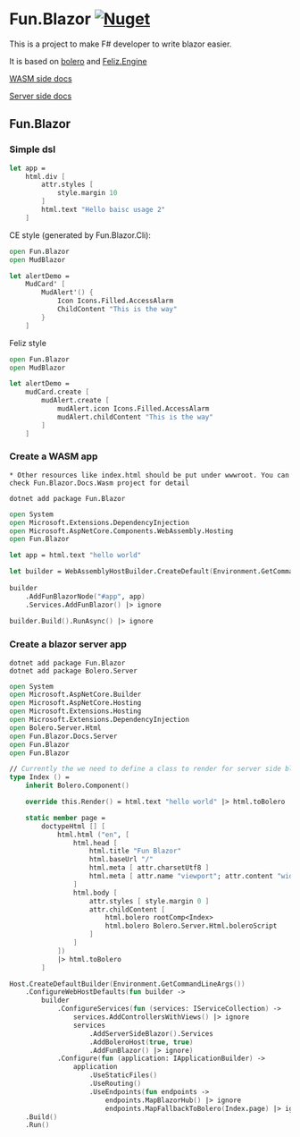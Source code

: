 # Fun.Blazor [![Nuget](https://img.shields.io/nuget/v/Fun.Blazor)](https://www.nuget.org/packages/Fun.Blazor)

This is a project to make F# developer to write blazor easier.

It is based on [bolero](https://github.com/fsbolero/Bolero) and  [Feliz.Engine](https://github.com/alfonsogarciacaro/Feliz.Engine)

[WASM side docs](https://slaveoftime.github.io/Fun.Blazor/)

[Server side docs](https://funblazor.slaveoftime.fun)



## Fun.Blazor

### Simple dsl

```fsharp
let app =
    html.div [
        attr.styles [
            style.margin 10
        ]
        html.text "Hello baisc usage 2"
    ]
```

CE style (generated by Fun.Blazor.Cli):

```fsharp
open Fun.Blazor
open MudBlazor

let alertDemo =
    MudCard' [
        MudAlert'() {
            Icon Icons.Filled.AccessAlarm
            ChildContent "This is the way"
        }
    ]
```

Feliz style

```fsharp
open Fun.Blazor
open MudBlazor

let alertDemo =
    mudCard.create [
        mudAlert.create [
            mudAlert.icon Icons.Filled.AccessAlarm
            mudAlert.childContent "This is the way"
        ]
    ]
```

### Create a WASM app

    * Other resources like index.html should be put under wwwroot. You can check Fun.Blazor.Docs.Wasm project for detail

```
dotnet add package Fun.Blazor
```

```fsharp
open System
open Microsoft.Extensions.DependencyInjection
open Microsoft.AspNetCore.Components.WebAssembly.Hosting
open Fun.Blazor

let app = html.text "hello world"

let builder = WebAssemblyHostBuilder.CreateDefault(Environment.GetCommandLineArgs())
        
builder
    .AddFunBlazorNode("#app", app)
    .Services.AddFunBlazor() |> ignore
        
builder.Build().RunAsync() |> ignore
```

### Create a blazor server app

```
dotnet add package Fun.Blazor
dotnet add package Bolero.Server
```

```fsharp
open System
open Microsoft.AspNetCore.Builder
open Microsoft.AspNetCore.Hosting
open Microsoft.Extensions.Hosting
open Microsoft.Extensions.DependencyInjection
open Bolero.Server.Html
open Fun.Blazor.Docs.Server
open Fun.Blazor
open Fun.Blazor

// Currently the we need to define a class to render for server side blazor. In the future if I found some workaround this could be simpler
type Index () =
    inherit Bolero.Component()

    override this.Render() = html.text "hello world" |> html.toBolero

    static member page =
        doctypeHtml [] [
            html.html ("en", [
                html.head [
                    html.title "Fun Blazor"
                    html.baseUrl "/"
                    html.meta [ attr.charsetUtf8 ]
                    html.meta [ attr.name "viewport"; attr.content "width=device-width, initial-scale=1.0" ]
                ]
                html.body [
                    attr.styles [ style.margin 0 ]
                    attr.childContent [
                        html.bolero rootComp<Index>
                        html.bolero Bolero.Server.Html.boleroScript
                    ]
                ]
            ])
            |> html.toBolero
        ]

Host.CreateDefaultBuilder(Environment.GetCommandLineArgs())
    .ConfigureWebHostDefaults(fun builder ->
        builder
            .ConfigureServices(fun (services: IServiceCollection) ->
                services.AddControllersWithViews() |> ignore
                services
                    .AddServerSideBlazor().Services
                    .AddBoleroHost(true, true)
                    .AddFunBlazor() |> ignore)
            .Configure(fun (application: IApplicationBuilder) ->
                application
                    .UseStaticFiles()
                    .UseRouting()
                    .UseEndpoints(fun endpoints ->
                        endpoints.MapBlazorHub() |> ignore
                        endpoints.MapFallbackToBolero(Index.page) |> ignore) |> ignore) |> ignore)
    .Build()
    .Run()
```

